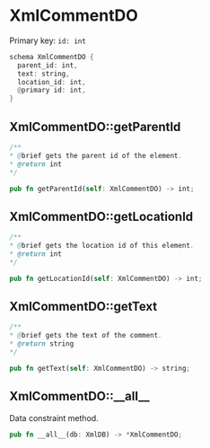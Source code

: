 # XmlCommentDO

Primary key: `id: int`

```rust
schema XmlCommentDO {
  parent_id: int,
  text: string,
  location_id: int,
  @primary id: int,
}
```
## XmlCommentDO::getParentId

```java
/**
* @brief gets the parent id of the element.
* @return int
*/
```
```rust
pub fn getParentId(self: XmlCommentDO) -> int;
```
## XmlCommentDO::getLocationId

```java
/**
* @brief gets the location id of this element.
* @return int
*/
```
```rust
pub fn getLocationId(self: XmlCommentDO) -> int;
```
## XmlCommentDO::getText

```java
/**
* @brief gets the text of the comment.
* @return string 
*/
```
```rust
pub fn getText(self: XmlCommentDO) -> string;
```
## XmlCommentDO::\_\_all\_\_

Data constraint method.

```rust
pub fn __all__(db: XmlDB) -> *XmlCommentDO;
```
